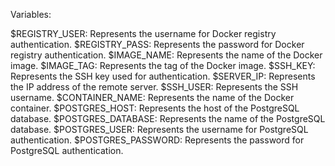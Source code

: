 Variables:

$REGISTRY_USER: Represents the username for Docker registry authentication.
$REGISTRY_PASS: Represents the password for Docker registry authentication.
$IMAGE_NAME: Represents the name of the Docker image.
$IMAGE_TAG: Represents the tag of the Docker image.
$SSH_KEY: Represents the SSH key used for authentication.
$SERVER_IP: Represents the IP address of the remote server.
$SSH_USER: Represents the SSH username.
$CONTAINER_NAME: Represents the name of the Docker container.
$POSTGRES_HOST: Represents the host of the PostgreSQL database.
$POSTGRES_DATABASE: Represents the name of the PostgreSQL database.
$POSTGRES_USER: Represents the username for PostgreSQL authentication.
$POSTGRES_PASSWORD: Represents the password for PostgreSQL authentication.
